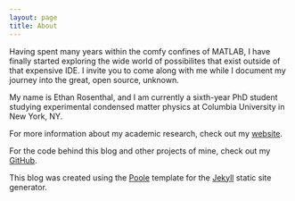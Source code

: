 ```yaml
---
layout: page
title: About
---
```


Having spent many years within the comfy confines of MATLAB, I have finally started exploring the wide world of possibilites that exist outside of that expensive IDE. I invite you to come along with me while I document my journey into the great, open source, unknown.

My name is Ethan Rosenthal, and I am currently a sixth-year PhD student studying experimental condensed matter physics at Columbia University in New York, NY.

For more information about my academic research, check out my [website](http://ethanrosenthal.com).

For the code behind this blog and other projects of mine, check out my [GitHub](https://github.com/EthanRosenthal).

<p class="message">
    This blog was created using the <a href="https://github.com/poole/poole" target="_blank">Poole</a> template for the <a href="http://jekyllrb.com/" target="_blank">Jekyll</a> static site generator.
</p>
